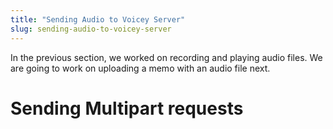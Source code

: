 ```yaml
---
title: "Sending Audio to Voicey Server"
slug: sending-audio-to-voicey-server
---
```


In the previous section, we worked on recording and playing audio files. We are going to work on uploading a memo with an audio file next.

# Sending Multipart requests
